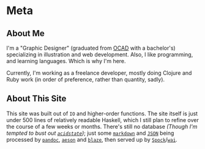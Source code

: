 # Meta

## About Me

I'm a "Graphic Designer" (graduated from [OCAD](http://www.ocadu.ca/) with a bachelor's) specializing in illustration and web development. Also, I like programming, and learning languages. Which is why I'm here.

Currently, I'm working as a freelance developer, mostly doing Clojure and Ruby work (in order of preference, rather than quantity, sadly).

## About This Site

This site was built out of `IO` and higher-order functions. The site itself is just under 500 lines of relatively readable Haskell, which I still plan to refine over the course of a few weeks or months. There's still no database _(Though I'm tempted to bust out [`acidstate`](https://hackage.haskell.org/package/acid-state))_; just some [`markdown`](https://daringfireball.net/projects/markdown/) and [`JSON`](http://www.json.org/) being processed by [`pandoc`](https://hackage.haskell.org/package/pandoc), [`aeson`](https://hackage.haskell.org/package/aeson) and [`blaze`](https://hackage.haskell.org/package/blaze-html), then served up by [`Spock`](https://www.spock.li/)/[`wai`](https://hackage.haskell.org/package/wai).
